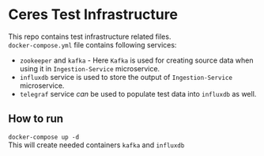 # Ceres Test Infrastructure
This repo contains test infrastructure related files. </br>
`docker-compose.yml` file contains following services:
- `zookeeper` and `kafka` - Here `Kafka` is used for creating source data when using it in `Ingestion-Service` microservice.
- `influxdb` service is used to store the output of `Ingestion-Service` microservice.
- `telegraf` service _can_ be used to populate test data into `influxdb` as well.

## How to run
`docker-compose up -d` </br>
This will create needed containers `kafka` and `influxdb`
